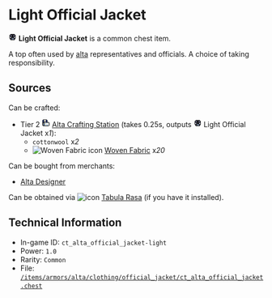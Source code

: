 # Light Official Jacket

<img src="https://raw.githubusercontent.com/Ceterai/Enternia/main/items/armors/alta/clothing/official_jacket/icon.png" alt="Light Official Jacket icon" loading="lazy" height="16px" width="auto" /> **Light Official Jacket** is a common chest item.

A top often used by [alta](https://ceterai.github.io/MyEnternia/Wiki/Tags/Alta) representatives and officials. A choice of taking responsibility.

## Sources

Can be crafted:

- Tier 2 ![ ](https://raw.githubusercontent.com/Ceterai/Enternia/main/objects/alta/crafting/crafting_station/icon2.png) [Alta Crafting Station](https://ceterai.github.io/MyEnternia/Wiki/AltaCraftingStation) (takes 0.25s, outputs <img src="https://raw.githubusercontent.com/Ceterai/Enternia/main/items/armors/alta/clothing/official_jacket/icon.png" alt="Light Official Jacket icon" loading="lazy" height="16px" width="auto" /> Light Official Jacket x*1*):
  - `cottonwool` x*2*
  - <img src="https://starbounder.org/mediawiki/images/d/db/Woven_Fabric.png" alt="Woven Fabric icon" loading="lazy" height="12px" width="14px" /> [Woven Fabric](https://starbounder.org/Woven_Fabric) x*20*

Can be bought from merchants:

- [Alta Designer](https://ceterai.github.io/MyEnternia/Wiki/AltaDesigner)

Can be obtained via <img src="https://steamuserimages-a.akamaihd.net/ugc/263843960696222713/3EC9A7C005541F7D577EBCB8C5736B4EFC9973D6/" alt="icon" width="8" height="12"/> [Tabula Rasa](https://community.playstarbound.com/resources/the-tabula-rasa.3222/) (if you have it installed).

## Technical Information

- In-game ID: `ct_alta_official_jacket-light`
- Power: `1.0`
- Rarity: `Common`
- File: [`/items/armors/alta/clothing/official_jacket/ct_alta_official_jacket.chest`](https://github.com/Ceterai/Enternia/blob/main/items/armors/alta/clothing/official_jacket/ct_alta_official_jacket.chest)

